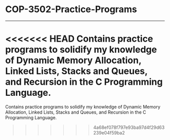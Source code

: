 # COP-3502-Practice-Programs
---
<<<<<<< HEAD
Contains practice programs to solidify my knowledge of Dynamic Memory Allocation, Linked Lists, Stacks and Queues, and Recursion in the C Programming Language.
=======
Contains practice programs to solidify my knowledge of Dynamic Memory Allocation, Linked Lists, Stacks and Queues, and Recursion in the C Programming Language.
>>>>>>> 4a68ef078f797e93ba97d4f29d63239e04f59ba2
